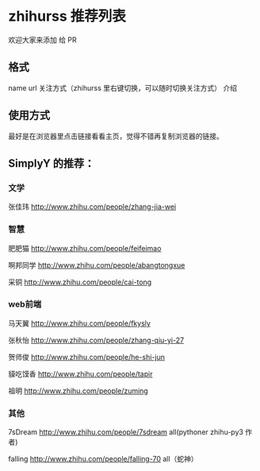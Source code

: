 # zhihurss 推荐列表

欢迎大家来添加 给 PR

## 格式
name  url  关注方式（zhihurss 里右键切换，可以随时切换关注方式） 介绍

## 使用方式
最好是在浏览器里点击链接看看主页，觉得不错再复制浏览器的链接。

## SimplyY 的推荐：

### 文学
张佳玮 http://www.zhihu.com/people/zhang-jia-wei


### 智慧

肥肥猫 http://www.zhihu.com/people/feifeimao

啊邦同学 http://www.zhihu.com/people/abangtongxue

采铜 http://www.zhihu.com/people/cai-tong


### web前端
马天翼 http://www.zhihu.com/people/fkysly

张秋怡 http://www.zhihu.com/people/zhang-qiu-yi-27


贺师俊 http://www.zhihu.com/people/he-shi-jun

貘吃馍香 http://www.zhihu.com/people/tapir

祖明 http://www.zhihu.com/people/zuming


### 其他

7sDream http://www.zhihu.com/people/7sdream all(pythoner zhihu-py3 作者)

falling http://www.zhihu.com/people/falling-70 all（蛇神）
